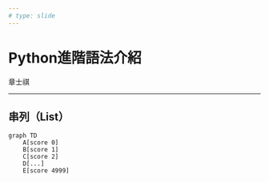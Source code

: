 ```yaml
---
# type: slide
---
```


<!-- <style>
table {
    font-size: 28px;
}
</style> -->

# Python進階語法介紹

章士祺

---

## 串列（List）

```mermaid
graph TD
    A[score 0]
    B[score 1]
    C[score 2]
    D[...]
    E[score 4999]
```
